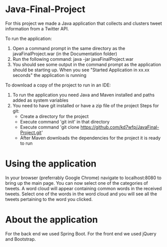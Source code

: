 # Java-Final-Project

For this project we made a Java application that collects and clusters tweet information from a Twitter API.

To run the application:
1. Open a command prompt in the same directory as the javaFinalProject.war (in the Documentation folder)
2. Run the following command: java -jar javaFinalProject.war
3. You should see some output in the command prompt as the application should be starting up. When you see "Started Application in xx.xx seconds" the application is running

To download a copy of the project to run in an IDE:
1. To run the application you need Java and Maven installed and paths added as system variables
2. You need to have git installed or have a zip file of the project
Steps for git:
   * Create a directory for the project
   *  Execute command 'git init' in that directory
   *   Execute command 'git clone https://github.com/kd7wfp/JavaFinal-Project.git'
   *   After Maven downloads the dependencies for the project it is ready to run

# Using the application
In your browser (preferrably Google Chrome) navigate to localhost:8080 to bring up the main page. You can now select one of the categories of tweets. A word cloud will appear containing common words in the received tweets. Select one of the words in the word cloud and you will see all the tweets pertaining to the word you clicked.

# About the application
For the back end we used Spring Boot. For the front end we used jQuery and Bootstrap. 
